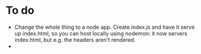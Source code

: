 # To do
- Change the whole thing to a node app. Create index.js and have it serve up index.html, so you can host locally using nodemon: it now servers index.html, but e.g. the headers aren't rendered. 
- 